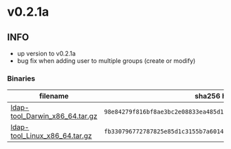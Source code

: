 # v0.2.1a

## INFO
- up version to v0.2.1a
- bug fix when adding user to multiple groups (create or modify)


### Binaries

filename | sha256 hash
-------- | ------------
[ldap-tool_Darwin_x86_64.tar.gz](https://github.com/my10c/ldap-tool-go/releases/download/v0.1.3/ldap-tool_Darwin_x86_64.tar.gz) | `98e84279f816bf8ae3bc2e08833ea485d1c761bf0aafb627c32d605926b38403`
[ldap-tool_Linux_x86_64.tar.gz](https://github.com/my10c/ldap-tool-go/releases/download/v0.1.3/ldap-tool_Linux_x86_64.tar.gz) | `fb330796772787825e85d1c3155b7a6014aeb957c6d38f6fba6c6d9c917e70c6`

